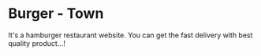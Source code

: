 # Burger - Town
It's a hamburger restaurant website. You can get the fast delivery with best quality product...!
